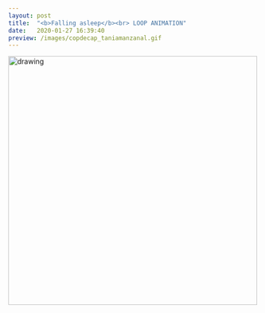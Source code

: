 ```yaml
---
layout: post
title:  "<b>Falling asleep</b><br> LOOP ANIMATION"
date:   2020-01-27 16:39:40
preview: /images/copdecap_taniamanzanal.gif
---
```



<div class="row">
<div class="column">
<img src="/images/copdecap_taniamanzanal.gif" width="500px" alt="drawing">

</div>


<div class="column">

 </div></div>
